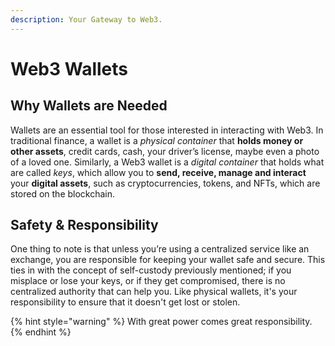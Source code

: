 ```yaml
---
description: Your Gateway to Web3.
---
```


# Web3 Wallets

## Why Wallets are Needed

Wallets are an essential tool for those interested in interacting with Web3. In traditional finance, a wallet is a _physical container_ that **holds money or other assets**, credit cards, cash, your driver’s license, maybe even a photo of a loved one. Similarly, a Web3 wallet is a _digital container_ that holds what are called _keys_, which allow you to **send, receive, manage and interact** your **digital assets**, such as cryptocurrencies, tokens, and NFTs, which are stored on the blockchain.

## Safety & Responsibility

One thing to note is that unless you’re using a centralized service like an exchange, you are responsible for keeping your wallet safe and secure. This ties in with the concept of self-custody previously mentioned; if you misplace or lose your keys, or if they get compromised, there is no centralized authority that can help you. Like physical wallets, it's your responsibility to ensure that it doesn't get lost or stolen.

{% hint style="warning" %}
With great power comes great responsibility.
{% endhint %}
